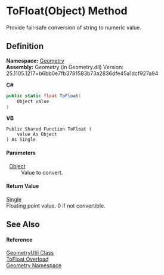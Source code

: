 # ToFloat(Object) Method


Provide fail-safe conversion of string to numeric value.



## Definition
**Namespace:** <a href="eb409b48-e279-bdb4-daf3-3196b72d55a2.md">Geometry</a>  
**Assembly:** Geometry (in Geometry.dll) Version: 25.1105.1217+b6bb0e7fb3781583b73a2836dfe45a1dcf927a94

**C#**
``` C#
public static float ToFloat(
	Object value
)
```
**VB**
``` VB
Public Shared Function ToFloat ( 
	value As Object
) As Single
```



#### Parameters
<dl><dt>  <a href="https://learn.microsoft.com/dotnet/api/system.object" target="_blank" rel="noopener noreferrer">Object</a></dt><dd>Value to convert.</dd></dl>

#### Return Value
<a href="https://learn.microsoft.com/dotnet/api/system.single" target="_blank" rel="noopener noreferrer">Single</a>  
Floating point value. 0 if not convertible.

## See Also


#### Reference
<a href="3142ad52-f326-242c-cb3e-94bc3de3126c.md">GeometryUtil Class</a>  
<a href="c64ad94d-e9f6-e1f9-6ff2-786abd8bef66.md">ToFloat Overload</a>  
<a href="eb409b48-e279-bdb4-daf3-3196b72d55a2.md">Geometry Namespace</a>  
